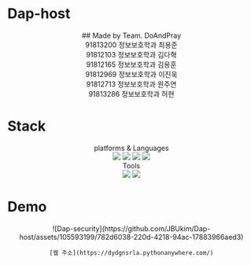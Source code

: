 # Dap-host

<div align="center">## Made by Team. DoAndPray</div>
<div align="center">91813200 정보보호학과 최용준</div>
<div align="center">91812103 정보보호학과 김다혁</div>
<div align="center">91812165 정보보호학과 김용훈</div>
<div align="center">91812969 정보보호학과 이진욱</div>
<div align="center">91812713 정보보호학과 원주연</div>
<div align="center">91813286 정보보호학과 허현</div>

# Stack
<div align="center">platforms & Languages</div>
<div align="center">
	<img src="https://img.shields.io/badge/Java-007396?style=flat&logo=Java&logoColor=white" />
	<img src="https://img.shields.io/badge/HTML5-E34F26?style=flat&logo=HTML5&logoColor=white" />
	<img src="https://img.shields.io/badge/CSS3-1572B6?style=flat&logo=CSS3&logoColor=white" />
	<img src="https://img.shields.io/badge/python-#3776AB?style=flat&logo=CSS3&logoColor=white" />
</div>

<div align="center">Tools</div>
<div align="center">
	<img src="https://img.shields.io/badge/visualstudiocode-#007ACC?style=flat&logo=Java&logoColor=white" />
	<img src="https://img.shields.io/badge/github-#181717?style=flat&logo=HTML5&logoColor=white" />
</div>


# Demo
<div align="center">
	![Dap-security](https://github.com/JBUkim/Dap-host/assets/105593199/782d6038-220d-4218-94ac-17883966aed3)

	[웹 주소](https://dydgnsrla.pythonanywhere.com/)
</div>

